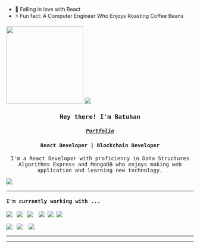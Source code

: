 - :telescope: Falling in love with React
- :zap: Fun fact: A Computer Engineer Who Enjoys Roasting Coffee Beans
<p align='left'>
  <img src="https://github-readme-stats.vercel.app/api?username=batuhantastekin&theme=merko&show_icons=true&count_private=true" height="207px" />
  <img src="https://github-readme-stats.vercel.app/api/top-langs/?username=batuhantastekin&theme=merko"/>
</P>

<h3 align='center'><samp><strong>Hey there! I'm Batuhan </strong></samp></h3> 
 <h5 align='center'><samp><a href="https://github.com/batuhantastekin?tab=repositories/">Portfolio</a></samp></h5>
<h4 align='center'> <samp>React Developer | Blockchain Developer </samp></h4>
<p align='center'><samp>
I'm a React Developer with proficiency in Data Structures Algorithms Express and MongoDB who enjoys making web application and learning new technology.
</samp></p>
<p align='center'>
 
  <a href="https://www.linkedin.com/in/batuhantastekin/"><img src="https://img.shields.io/badge/linkedin-%230077B5.svg?&style=for-the-badge&logo=linkedin&logoColor=white" /></a>&nbsp;&nbsp;&nbsp;&nbsp;
</p>
 <hr>
<h4><samp> I'm currently working with ...</samp></h4>
<p >
 <img src="https://img.shields.io/badge/react%20-%2361DAFB.svg?&style=for-the-badge&logo=react&logoColor=white" />&nbsp;&nbsp;&nbsp;<img src="https://img.shields.io/badge/react%20redux%20-%23c21325.svg?&style=for-the-badge&logo=redux&logoColor=white" />&nbsp;&nbsp;&nbsp;<img src="https://img.shields.io/badge/jquery-%23cc6699.svg?&style=for-the-badge&logo=jquery&logoColor=white" />&nbsp;&nbsp;&nbsp;
  <img src="https://img.shields.io/badge/html5%20-%23e34f26.svg?&style=for-the-badge&logo=html5&logoColor=white" />&nbsp;&nbsp;<img src="https://img.shields.io/badge/css3%20-%231572B6.svg?&style=for-the-badge&logo=css3&logoColor=white" />&nbsp;&nbsp;<img src="https://img.shields.io/badge/javascript%20-%23F7DF1E.svg?&style=for-the-badge&logo=javascript&logoColor=white" />&nbsp;&nbsp;
  <p >
<img src="https://img.shields.io/badge/express%20-%23db7093.svg?&style=for-the-badge&logoColor=white" />&nbsp;&nbsp;&nbsp;<img src="https://img.shields.io/badge/mongodb%20-%23c21325.svg?&style=for-the-badge&logo=mongodb&logoColor=white" />&nbsp;&nbsp;&nbsp;
    <img src="[https://img.shields.io/badge/express%20-%23db7093.svg?&style=for-the-badge&logoColor=white](https://img.shields.io/badge/SOLIDITY-%20-orange)" />&nbsp;&nbsp;&nbsp;
    
</p>
<hr>
</p>
<hr>




